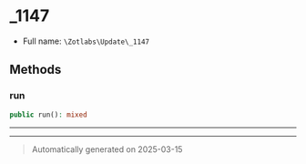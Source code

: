 
# _1147





* Full name: `\Zotlabs\Update\_1147`




## Methods


### run



```php
public run(): mixed
```












***


***
> Automatically generated on 2025-03-15
